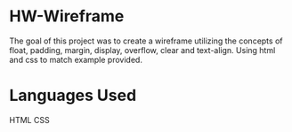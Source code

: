 # HW-Wireframe
The goal of this project was to create a wireframe utilizing the concepts of float, padding, margin, display, overflow, clear and text-align. Using html and css to match example provided.

# Languages Used
HTML CSS
